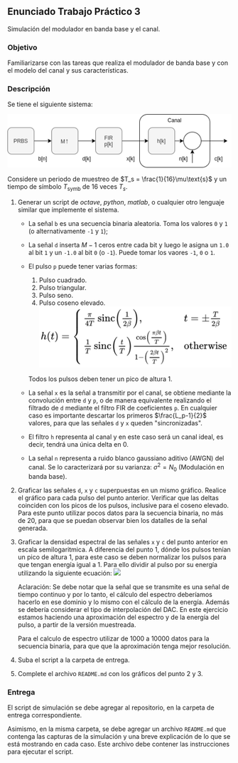 ## Enunciado Trabajo Práctico 3

Simulación del modulador en banda base y el canal.


### Objetivo

Familiarizarse con las tareas que realiza el modulador de banda base y
con el modelo del canal y sus características.


### Descripción

Se tiene el siguiente sistema:

![Modulador + Canal](./images/ej03-sistema.png)

Considere un periodo de muestreo de $T_s = \frac{1}{16}\mu\text{s}$ y un
tiempo de símbolo $T_\text{symb}$ de 16 veces $T_s$.

1. Generar un script de *octave*, *python*, *matlab*, o cualquier otro lenguaje
    similar que implemente el sistema.
    - La señal `b` es una secuencia binaria aleatoria.
      Toma los valores `0` y `1` (o alternativamente `-1` y `1`);
    - La señal `d` inserta $M-1$ ceros entre cada bit y luego le asigna un
      `1.0` al bit `1` y un `-1.0` al bit `0` (o `-1`).
      Puede tomar los vaores `-1`, `0` o `1`.
    - El pulso `p` puede tener varias formas:
      1. Pulso cuadrado.
      2. Pulso triangular.
      3. Pulso seno.
      4. Pulso coseno elevado.
          ![Coseno elevado](./images/raised_cosine.png)

      Todos los pulsos deben tener un pico de altura 1.
    - La señal `x` es la señal a transmitir por el canal, se obtiene mediante
      la convolución entre `d` y `p`, o de manera equivalente realizando el
      filtrado de `d` mediante el filtro FIR de coeficientes `p`.
      En cualquier caso es importante descartar los primeros $\frac{L_p-1}{2}$
      valores, para que las señales `d` y `x` queden "sincronizadas".
    - El filtro `h` representa al canal y en este caso será un canal ideal, es
      decir, tendrá una única delta en 0.
    - La señal `n` representa a ruido blanco gaussiano aditivo (AWGN) del
      canal.
      Se lo caracterizará por su varianza: $\sigma^2 = N_0$
      (Modulación en banda base).

2. Graficar las señales `d`, `x` y `c` superpuestas en un mismo gráfico.
    Realice el gráfico para cada pulso del punto anterior.
    Verificar que las deltas coinciden con los picos de los pulsos, inclusive
    para el coseno elevado.
    Para este punto utilizar pocos datos para la secuencia binaria,
    no más de 20, para que se puedan observar bien los datalles de la señal
    generada.

3. Graficar la densidad espectral de las señales `x` y `c` del punto anterior
    en escala semilogaritmica.
    A diferencia del punto 1, dónde los pulsos tenían un pico de altura 1, para
    este caso se deben normalizar los pulsos para que tengan energía igual a 1.
    Para ello dividir al pulso por su energía utilizando la siguiente ecuación:
    <img src="https://github.com/MSE-SDC/MSE-SDC-base_repo/blob/main/ejercicios/ej03/images/energy.png" width="400">

    Aclaración: Se debe notar que la señal que se transmite es una señal de
    tiempo continuo y por lo tanto, el cálculo del espectro deberíamos hacerlo
    en ese dominio y lo mismo con el cálculo de la energía.
    Además se debería considerar el tipo de interpolación del DAC.
    En este ejercicio estamos haciendo una aproximación del espectro y de la
    energía del pulso, a partir de la versión muestreada.

    Para el calculo de espectro utilizar de 1000 a 10000 datos para la
    secuencia binaria, para que que la aproximación tenga mejor
    resolución.


4. Suba el script a la carpeta de entrega.

5. Complete el archivo `README.md` con los gráficos del punto 2 y 3.


### Entrega

El script de simulación se debe agregar al repositorio, en la carpeta de
entrega correspondiente.

Asimismo, en la misma carpeta, se debe agregar un archivo `README.md` que
contenga las capturas de la simulación y una breve explicación de lo que se
está mostrando en cada caso.
Este archivo debe contener las instrucciones para ejecutar el script.

